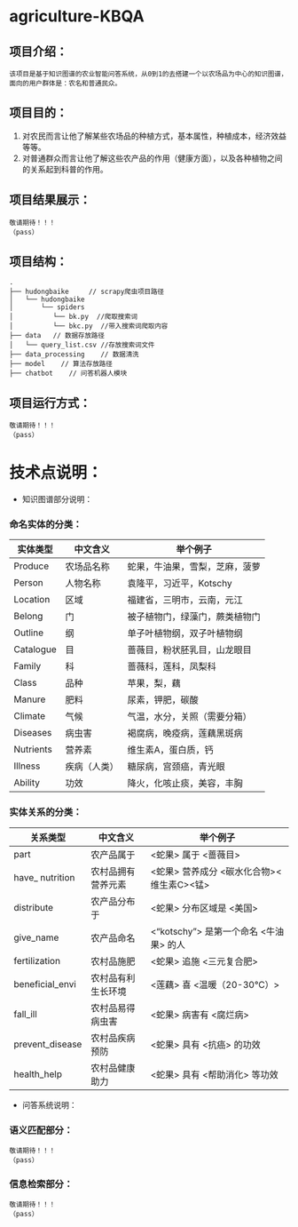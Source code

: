 # agriculture-KBQA

## 项目介绍：
    该项目是基于知识图谱的农业智能问答系统，从0到1的去搭建一个以农场品为中心的知识图谱，面向的用户群体是：农名和普通民众。

## 项目目的：    
1. 对农民而言让他了解某些农场品的种植方式，基本属性，种植成本，经济效益等等。
2. 对普通群众而言让他了解这些农产品的作用（健康方面），以及各种植物之间的关系起到科普的作用。

## 项目结果展示：
    敬请期待！！！
    （pass）

## 项目结构：
```
.
├── hudongbaike     // scrapy爬虫项目路径
│   └── hudongbaike
│       └── spiders
│          └── bk.py  //爬取搜索词
│          └── bkc.py  //带入搜索词爬取内容
├── data   // 数据存放路径
│   └── query_list.csv //存放搜索词文件
├── data_processing    // 数据清洗
├── model    // 算法存放路径
├── chatbot    // 问答机器人模块
```

## 项目运行方式：
    敬请期待！！！
    （pass）
  
# 技术点说明：

* 知识图谱部分说明：

### 命名实体的分类：
| 实体类型	    | 中文含义                                 | 举个例子                                  |
| ---------    | ---------------------------------------- | ---------------------------------------- |
| Produce      | 农场品名称                                |  蛇果，牛油果，雪梨，芝麻，菠萝             |
| Person       | 人物名称                                 | 袁隆平，习近平，Kotschy                     |
| Location     | 区域                                    | 福建省，三明市，云南，元江                   |
| Belong       | 门                                      | 被子植物门，绿藻门，蕨类植物门               |
| Outline      | 纲                                      | 单子叶植物纲，双子叶植物纲                   |
| Catalogue    | 目                                      | 蔷薇目，粉状胚乳目，山龙眼目                 |
| Family       | 科                                      | 蔷薇科，莲科，凤梨科                        |
| Class        | 品种                                    | 苹果，梨，藕                               |
| Manure       | 肥料                                    | 尿素，钾肥，碳酸                            |
| Climate      | 气候                                    | 气温，水分，关照（需要分箱）                 |
| Diseases     | 病虫害                                  | 褐腐病，晚疫病，莲藕黑斑病                   |
| Nutrients    | 营养素                                  | 维生素A，蛋白质，钙                         |
| Illness      | 疾病（人类）                             | 糖尿病，宫颈癌，青光眼                      |
| Ability      | 功效                                    | 降火，化咳止痰，美容，丰胸                   |

### 实体关系的分类：
| 关系类型	    | 中文含义                                 | 举个例子                                  |
| ---------    | ---------------------------------------- | ---------------------------------------- |
| part         | 农产品属于                                | <蛇果> 属于 <蔷薇目>                      |
| have_ nutrition| 农村品拥有营养元素                       | <蛇果> 营养成分 <碳水化合物><维生素C><锰>  |
| distribute   | 农产品分布于                              | <蛇果> 分布区域是 <美国>                   |
| give_name    | 农产品命名                                | <“kotschy”> 是第一个命名 <牛油果> 的人      |
| fertilization| 农村品施肥                                | <蛇果> 追施 <三元复合肥>                   |
| beneficial_envi | 农村品有利生长环境                      | <莲藕> 喜 <温暖（20-30℃）>                |
| fall_ill     | 农村品易得病虫害                           | <蛇果> 病害有 <腐烂病>                     |
| prevent_disease   | 农村品疾病预防                        |  <蛇果> 具有 <抗癌>  的功效                |
| health_help   | 农村品健康助力                            | <蛇果>  具有 <帮助消化> 等功效              |

* 问答系统说明：

### 语义匹配部分：
    敬请期待！！！
    （pass）

### 信息检索部分：
    敬请期待！！！
    （pass）